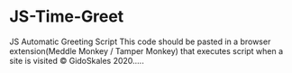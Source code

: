 # JS-Time-Greet
JS Automatic Greeting Script This code should be pasted in a browser extension(Meddle Monkey / Tamper Monkey) that executes script when a site is visited © GidoSkales 2020.....
